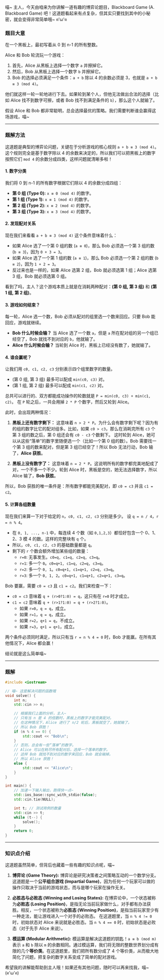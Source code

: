 喵~ 主人，今天由咱来为你讲解一道有趣的博弈论题目，Blackboard Game (A. Blackboard Game) 吧！这道题看起来有点复杂，但其实只要找到其中的小秘密，就会变得非常简单哦~ ฅ'ω'ฅ

### 题目大意

在一个黑板上，最初写着从 0 到 n-1 的所有整数。

Alice 和 Bob 轮流玩一个游戏：
1.  首先，Alice 从黑板上选择一个数字 `a` 并擦掉它。
2.  然后，Bob 从黑板上选择一个数字 `b` 并擦掉它。
3.  Bob 的选择必须满足一个条件：`a + b` 除以 4 的余数必须是 3，也就是 `a + b ≡ 3 (mod 4)`。

他们就这样一轮一轮地进行下去。如果轮到某个人，但他无法做出合法的选择（比如 Alice 找不到数字可擦，或者 Bob 找不到满足条件的 `b`），那么这个人就输了。

假设 Alice 和 Bob 都非常聪明，总会选择最优的策略。我们需要判断谁会赢得这场游戏，喵~

---

### 题解方法

这道题是典型的博弈论问题，关键在于分析游戏的核心规则 `a + b ≡ 3 (mod 4)`。这个规则完全是基于数字除以 4 的余数来决定的，所以我们可以把黑板上的数字按照它们 `mod 4` 的余数分成四类，这样问题就清晰多啦！

#### 1. 数字分类

我们将 0 到 n-1 的所有数字根据它们除以 4 的余数分成四组：
*   **第 0 组 (Type 0):** `x ≡ 0 (mod 4)` 的数字。
*   **第 1 组 (Type 1):** `x ≡ 1 (mod 4)` 的数字。
*   **第 2 组 (Type 2):** `x ≡ 2 (mod 4)` 的数字。
*   **第 3 组 (Type 3):** `x ≡ 3 (mod 4)` 的数字。

#### 2. 发现配对关系

现在我们来看看 `a + b ≡ 3 (mod 4)` 这个条件意味着什么：
*   如果 Alice 选了一个第 0 组的数 (`a ≡ 0`)，那么 Bob 必须选一个第 3 组的数 (`b ≡ 3`)，因为 `0 + 3 = 3`。
*   如果 Alice 选了一个第 1 组的数 (`a ≡ 1`)，那么 Bob 必须选一个第 2 组的数 (`b ≡ 2`)，因为 `1 + 2 = 3`。
*   反过来也是一样的，如果 Alice 选第 2 组，Bob 就必须选第 1 组；Alice 选第 3 组，Bob 就必须选第 0 组。

看到了吗，主人？这个游戏本质上就是在消耗两种配对：**(第 0 组, 第 3 组)** 和 **(第 1 组, 第 2 组)**。

#### 3. 游戏如何结束？

每一轮，Alice 选一个数，Bob 必须从配对的组里选一个数来回应。只要 Bob 能回应，游戏就继续。

*   **Bob 什么时候会输？** 当 Alice 选了一个数 `a`，但是 `a` 所在配对组的另一个组已经空了，Bob 就找不到对应的 `b`，他就输了。
*   **Alice 什么时候会输？** 当轮到 Alice 时，黑板上已经没有数了，她就输了。

#### 4. 谁会赢呢？

让我们用 `c0, c1, c2, c3` 分别表示四个组里数字的数量。
*   (第 0 组, 第 3 组) 最多可以配成 `min(c0, c3)` 对。
*   (第 1 组, 第 2 组) 最多可以配成 `min(c1, c2)` 对。

总共可以进行的、双方都能成功操作的轮数就是 `P = min(c0, c3) + min(c1, c2)`。
在 `P` 轮之后，一共会用掉 `2 * P` 个数字，然后又轮到 Alice。

此时，会出现两种情况：

1.  **黑板上还有数字剩下：**
    这意味着 `n > 2 * P`。为什么会有数字剩下呢？因为有的组的数字比它的配对组多。比如，如果 `c0 > c3`，那么在消耗完所有 `c3` 个第 3 组的数之后，第 0 组还会有 `c0 - c3` 个数剩下。
    这时轮到 Alice，她可以从这些“落单”的数字里随便选一个（比如一个第 0 组的数）。Bob 需要找一个第 3 组的数来配对，但是第 3 组已经空了！所以 Bob 无法行动，Bob 输了，**Alice 获胜**。

2.  **黑板上没有数字了：**
    这意味着 `n = 2 * P`。这说明所有的数字都完美地配成了对，一个不多一个不少。轮到 Alice 时，黑板是空的，她无法选择数字，所以 Alice 输了，**Bob 获胜**。

所以，Bob 获胜的唯一条件是：所有数字都能完美配对，即 `c0 = c3` 并且 `c1 = c2`。

#### 5. 计算各组数量

现在我们来算一下对于给定的 `n`，`c0, c1, c2, c3` 分别是多少。
设 `q = n / 4`，`r = n % 4`。
*   在 `0, 1, ..., n-1` 中，每连续 4 个数（如 `0,1,2,3`）都恰好包含一个 0、1、2、3 模 4 的数。这样的完整块有 `q` 个。
*   所以，`c0, c1, c2, c3` 的基础数量都是 `q`。
*   剩下的 `r` 个数会额外增加某些组的数量：
    *   `r=0`: 无事发生。`c0=q, c1=q, c2=q, c3=q`。
    *   `r=1`: 多一个 `0`。`c0=q+1, c1=q, c2=q, c3=q`。
    *   `r=2`: 多一个 `0, 1`。`c0=q+1, c1=q+1, c2=q, c3=q`。
    *   `r=3`: 多一个 `0, 1, 2`。`c0=q+1, c1=q+1, c2=q+1, c3=q`。

Bob 要赢，需要 `c0 = c3` 且 `c1 = c2`。我们来检查一下：
*   `c0 = c3` 意味着 `q + (r>0?1:0) = q`，这只有在 `r=0` 时才成立。
*   `c1 = c2` 意味着 `q + (r>1?1:0) = q + (r>2?1:0)`。
    *   如果 `r=0`，`q = q`，成立。
    *   如果 `r=1`，`q = q`，成立。
    *   如果 `r=2`，`q+1 = q`，不成立。
    *   如果 `r=3`，`q+1 = q+1`，成立。

两个条件必须同时满足，所以只有当 `r = n % 4 = 0` 时，Bob 才能赢。在所有其他情况下，Alice 都会赢！

结论就是这么简单喵~

---

### 题解

```cpp
#include <iostream>

// 喵~ 这是解决问题的函数哦
void solve() {
    int n;
    std::cin >> n;

    // 根据我们上面的分析，主人~
    // 只有当 n 是 4 的倍数时，黑板上的数字才能完美配对。
    // 在这种情况下，Alice 进行了 n/2 轮后，黑板就空了，她就输了。
    // 所以 Bob 获胜！
    if (n % 4 == 0) {
        std::cout << "Bob\n";
    } 
    // 否则，总会有一些“落单”的数字。
    // Alice 可以在耗尽所有配对后，选择一个落单的数字。
    // 这样 Bob 就找不到对应的数字来回应，Bob 就会输掉。
    // 所以 Alice 获胜！
    else {
        std::cout << "Alice\n";
    }
}

int main() {
    // 加速一下输入输出，跑得快一点~
    std::ios_base::sync_with_stdio(false);
    std::cin.tie(NULL);

    int t; // 测试用例的数量
    std::cin >> t;
    while (t--) {
        solve();
    }
    return 0;
}
```

---

### 知识点介绍

这道题虽然简单，但背后也藏着一些有趣的知识点呢，喵~

1.  **博弈论 (Game Theory):**
    博弈论是研究决策者之间策略互动的一个数学分支。这道题是一个**公平组合游戏 (Impartial Game)**，因为任何一个玩家可以做的操作只取决于当前的游戏状态，而与是哪个玩家在操作无关。

2.  **必胜态与必败态 (Winning and Losing States):**
    在博弈论中，一个状态被称为**必败态 (Losing Position)**，是指无论当前玩家做什么，对手都有办法获胜。相反，一个状态被称为**必胜态 (Winning Position)**，是指当前玩家至少有一种走法，能让游戏进入一个对手的必败态。
    在这道题里，当 `n % 4 != 0` 时，初始状态对 Alice 来说就是必胜态。当 `n % 4 == 0` 时，初始状态是必败态（对于先手 Alice 来说）。

3.  **模运算 (Modular Arithmetic):**
    模运算是解决这道题的钥匙！`a ≡ b (mod m)` 表示 `a` 和 `b` 除以 `m` 的余数相同。通过模运算，我们将无限的整数世界划分成有限的几个**等价类**。在这道题里，我们把所有数分成了 4 个等价类，从而极大地简化了问题，把复杂的数字关系变成了简单的配对游戏。

希望我的讲解能帮助到主人哦！如果还有其他问题，随时可以再来找我，喵~ (ฅ'ω'ฅ)